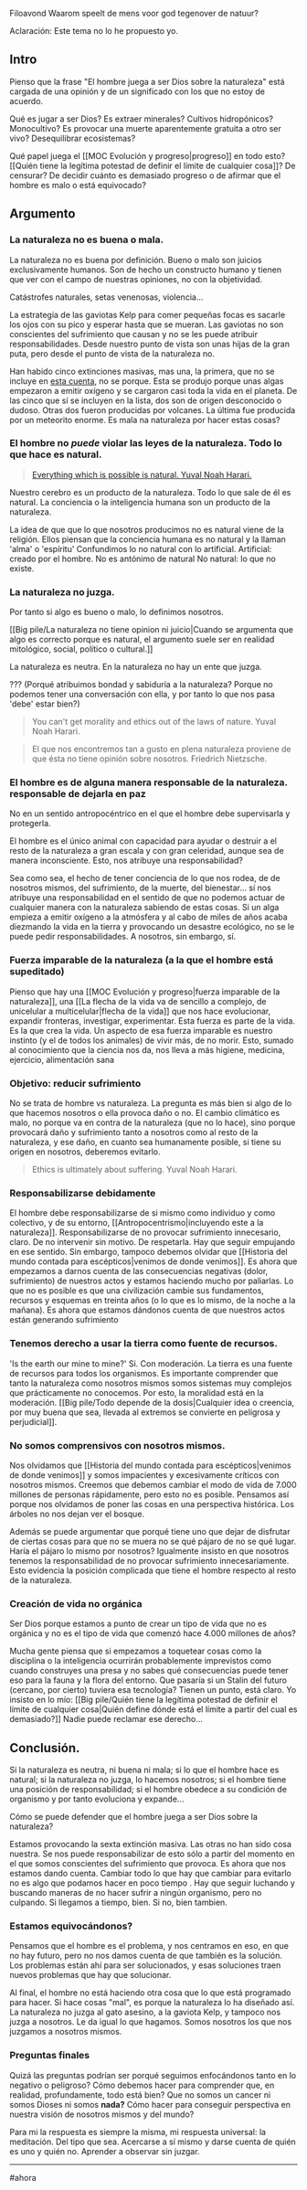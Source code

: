 Filoavond Waarom speelt de mens voor god tegenover de natuur?

Aclaración: Este tema no lo he propuesto yo.


## Intro

Pienso que la frase "El hombre juega a ser Dios sobre la naturaleza" está cargada de una opinión y de un significado con los que no estoy de acuerdo.
 
Qué es jugar a ser Dios? Es extraer minerales? Cultivos hidropónicos? Monocultivo? Es provocar una muerte aparentemente gratuita a otro ser vivo? Desequilibrar ecosistemas?

Qué papel juega el [[MOC Evolución y progreso|progreso]] en todo esto?
[[Quién tiene la legítima potestad de definir el límite de cualquier cosa]]? De censurar? De decidir cuánto es demasiado progreso o de afirmar que el hombre es malo o está equivocado?


## Argumento

### La naturaleza no es buena o mala. 

La naturaleza no es buena por definición. 
Bueno o malo son juicios exclusivamente humanos. Son de hecho un constructo humano y tienen que ver con el campo de nuestras opiniones, no con la objetividad. 

Catástrofes naturales, setas venenosas, violencia...

La estrategia de las gaviotas Kelp para comer pequeñas focas es sacarle los ojos con su pico y esperar hasta que se mueran. Las gaviotas no son conscientes del sufrimiento que causan y no se les puede atribuir responsabilidades. Desde nuestro punto de vista son unas hijas de la gran puta, pero desde el punto de vista de la naturaleza no.

Han habido cinco extinciones masivas, mas una, la primera, que no se incluye en [esta cuenta](https://www.bbvaopenmind.com/ciencia/biociencias/5-mayores-extinciones-historia-planeta/#:~:text=La%20causa%20suele%20atribuirse%20a,impacto%20de%20un%20objeto%20espacial), no se porque. Esta se produjo porque unas algas empezaron a emitir oxígeno y se cargaron casi toda la vida en el planeta. De las cinco que sí se incluyen en la lista, dos son de origen desconocido o dudoso. Otras dos fueron producidas por volcanes. La última fue producida por un meteorito enorme. Es mala na naturaleza por hacer estas cosas?

### El hombre no *puede* violar las leyes de la naturaleza.  Todo lo que hace es natural.

>[Everything which is possible is natural. Yuval Noah Harari.](https://www.youtube.com/watch?v=3jjRq-CW1dc&t=1742s)

Nuestro cerebro es un producto de la naturaleza. Todo lo que sale de él es natural. 
La conciencia o la inteligencia humana son un producto de la naturaleza.

La idea de que que lo que nosotros producimos no es natural viene de la religión. Ellos piensan que la conciencia humana es no natural y la llaman 'alma' o 'espíritu'
Confundimos lo no natural con lo artificial.
Artificial: creado por el hombre. No es antónimo de natural
No natural: lo que no existe. 

### La naturaleza no juzga. 

Por tanto si algo es bueno o malo, lo definimos nosotros.

[[Big pile/La naturaleza no tiene opinion ni juicio|Cuando se argumenta que algo es correcto porque es natural, el argumento suele ser en realidad mitológico, social, político o cultural.]] 
 
La naturaleza es neutra. En la naturaleza no hay un ente que juzga.

??? (Porqué atribuimos bondad y sabiduría a la naturaleza? Porque no podemos tener una conversación con ella, y por tanto lo que nos pasa 'debe' estar bien?)

>You can't get morality and ethics out of the laws of nature. Yuval Noah Harari.

>El que nos encontremos tan a gusto en plena naturaleza proviene de que ésta no tiene opinión sobre nosotros. Friedrich Nietzsche.


### El hombre es de alguna manera responsable de la naturaleza. responsable de dejarla en paz

No en un sentido antropocéntrico en el que el hombre debe supervisarla y protegerla.

El hombre es el único animal con capacidad para ayudar o destruir a el resto de la naturaleza a gran escala y con gran celeridad, aunque sea de manera inconsciente. Esto, nos atribuye una responsabilidad?  

Sea como sea, el hecho de tener conciencia de lo que nos rodea, de de nosotros mismos, del sufrimiento, de la muerte, del bienestar... sí nos atribuye una responsabilidad en el sentido de que no podemos actuar de cualquier manera con la naturaleza sabiendo de estas cosas. Si un alga empieza a emitir oxígeno a la atmósfera y al cabo de miles de años acaba diezmando la vida en la tierra y provocando un desastre ecológico, no se le puede pedir responsabilidades. A nosotros, sin embargo, sí.

### Fuerza imparable de la naturaleza (a la que el hombre está supeditado)

Pienso que hay una [[MOC Evolución y progreso|fuerza imparable de la naturaleza]], una [[La flecha de la vida va de sencillo a complejo, de unicelular a multicelular|flecha de la vida]] 
que nos hace evolucionar, expandir fronteras, investigar, experimentar. Esta fuerza es parte de la vida. Es la que crea la vida.
Un aspecto de esa fuerza imparable es nuestro instinto (y el de todos los animales) de vivir más, de no morir. Esto, sumado al conocimiento que la ciencia nos da, nos lleva a más higiene, medicina, ejercicio, alimentación sana

### Objetivo: reducir sufrimiento

No se trata de hombre vs naturaleza. La pregunta es más bien si algo de lo que hacemos nosotros o ella provoca daño o no.
El cambio climático es malo, no porque va en contra de la naturaleza (que no lo hace), sino porque provocará daño y sufrimiento tanto a nosotros como al resto de la naturaleza, y ese daño, en cuanto sea humanamente posible, si tiene su origen en nosotros, deberemos evitarlo.

>Ethics is ultimately about suffering. Yuval Noah Harari.

### Responsabilizarse debidamente

El hombre debe responsabilizarse de si mismo como individuo y como colectivo, y de su entorno, [[Antropocentrismo|incluyendo este a la naturaleza]]. Responsabilizarse de no provocar sufrimiento innecesario, claro. De no intervenir sin motivo. De respetarla. Hay que seguir empujando en ese sentido.
Sin embargo, tampoco debemos olvidar que  [[Historia del mundo contada para escépticos|venimos de donde venimos]]. Es ahora que empezamos a darnos cuenta de las consecuencias negativas (dolor, sufrimiento) de nuestros actos y estamos haciendo mucho por paliarlas. Lo que no es posible es que una civilización cambie sus fundamentos, recursos y esquemas  en treinta años (o lo que es lo mismo, de la noche a la mañana). Es ahora que estamos dándonos cuenta de que nuestros actos están generando sufrimiento

### Tenemos derecho a usar la tierra como fuente de recursos.

'Is the earth our mine to mine?'
Si. Con moderación. La tierra es una fuente de recursos para todos los organismos. Es importante comprender que tanto la naturaleza como nosotros mismos somos sistemas muy complejos que prácticamente no conocemos. Por esto, la moralidad está en la moderación. [[Big pile/Todo depende de la dosis|Cualquier idea o creencia, por muy buena que sea, llevada al extremos se convierte en peligrosa y perjudicial]].

### No somos comprensivos con nosotros mismos. 

Nos olvidamos que [[Historia del mundo contada para escépticos|venimos de donde venimos]] y somos impacientes y excesivamente críticos con nosotros mismos. Creemos que debemos cambiar el modo de vida 
de 7.000 millones de personas rápidamente, pero esto no es posible. 
Pensamos así porque nos olvidamos de poner las cosas en una perspectiva histórica. Los árboles no nos dejan ver el bosque.

Además se puede argumentar que porqué tiene uno que dejar de disfrutar de ciertas cosas para que no se muera no se qué pájaro de no se qué lugar. Haría el pájaro lo mismo por nosotros? Igualmente insisto en que nosotros tenemos la responsabilidad de no provocar sufrimiento innecesariamente. Esto evidencia la posición complicada que tiene el hombre respecto al resto de la naturaleza.

### Creación de vida no orgánica

Ser Dios porque estamos a punto de crear un tipo de vida que no es orgánica y no es el tipo de vida que comenzó hace 4.000 millones de años?

Mucha gente piensa que si empezamos a toquetear cosas como la disciplina o la inteligencia ocurrirán probablemente imprevistos como cuando construyes una presa y no sabes qué consecuencias puede tener eso para la fauna y la flora del entorno.
Que pasaría si un Stalin del futuro (cercano, por cierto) tuviera esa tecnología?
Tienen un punto, está claro. Yo insisto en lo mío: [[Big pile/Quién tiene la legítima potestad de definir el límite de cualquier cosa|Quién define dónde está el límite a partir del cual es demasiado?]] Nadie puede reclamar ese derecho... 

## Conclusión.

Si la naturaleza es neutra, ni buena ni mala;
si lo que el hombre hace es natural;
si la naturaleza no juzga, lo hacemos nosotros;
si el hombre tiene una posición de responsabilidad;
si el hombre obedece a su condición de organismo y por tanto evoluciona y expande...

Cómo se puede defender que el hombre juega a ser Dios sobre la naturaleza?

Estamos provocando la sexta extinción masiva. Las otras no han sido cosa nuestra.
Se nos puede responsabilizar de esto sólo a partir del momento en el que somos conscientes del sufrimiento que provoca. Es ahora que nos estamos dando cuenta. Cambiar todo lo que hay que cambiar para evitarlo no es algo que podamos hacer en poco tiempo . Hay que seguir luchando y buscando maneras de no hacer sufrir a ningún organismo, pero no culpando. Si llegamos a tiempo, bien. Si no, bien tambien.

### Estamos equivocándonos?

Pensamos que el hombre es el problema, y nos centramos en eso, en que no hay futuro, pero no nos damos cuenta de que también es la solución. Los problemas están ahí para ser solucionados, y esas soluciones traen nuevos problemas que hay que solucionar.

Al final, el hombre no está haciendo otra cosa que lo que está programado para hacer. Si hace cosas "mal", es porque la naturaleza lo ha diseñado así. 
La naturaleza no juzga al gato asesino, a la gaviota Kelp, y tampoco nos juzga a nosotros. Le da igual lo que hagamos. Somos nosotros los que nos juzgamos a nosotros mismos.

### Preguntas finales

Quizá las preguntas podrían ser porqué seguimos enfocándonos tanto en lo negativo o peligroso? Cómo debemos hacer para comprender que, en realidad, profundamente, todo está bien? Que no somos un cancer ni somos Dioses ni somos **nada?** Cómo hacer para conseguir perspectiva en nuestra visión de nosotros mismos y del mundo? 

Para mi la respuesta es siempre la misma, mi respuesta universal: la meditación. Del tipo que sea. Acercarse a sí mismo y darse cuenta de quién es uno y quién no. Aprender a observar sin juzgar.



---
#ahora